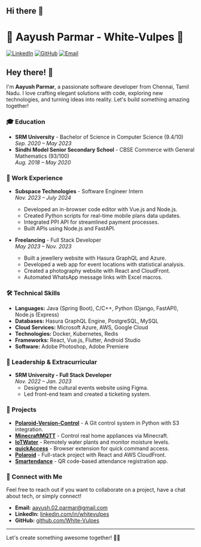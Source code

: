 ## Hi there 👋

# 🌟 Aayush Parmar - White-Vulpes 🌟

[![LinkedIn](https://img.shields.io/badge/LinkedIn-blue?logo=linkedin&logoColor=white)](https://linkedin.com/in/whitevulpes/)
[![GitHub](https://img.shields.io/badge/GitHub-black?logo=github&logoColor=white)](https://github.com/White-Vulpes)
[![Email](https://img.shields.io/badge/Email-red?logo=gmail&logoColor=white)](mailto:aayush.02.parmar@gmail.com)

## Hey there! 👋

I'm **Aayush Parmar**, a passionate software developer from Chennai, Tamil Nadu. I love crafting elegant solutions with code, exploring new technologies, and turning ideas into reality. Let's build something amazing together!

### 🎓 Education

- **SRM University** - Bachelor of Science in Computer Science (9.4/10)  
  *Sep. 2020 – May 2023*
- **Sindhi Model Senior Secondary School** - CBSE Commerce with General Mathematics (93/100)  
  *Aug. 2018 – May 2020*

### 💼 Work Experience

- **Subspace Technologies** - Software Engineer Intern  
  *Nov. 2023 – July 2024*
  - Developed an in-browser code editor with Vue.js and Node.js.
  - Created Python scripts for real-time mobile plans data updates.
  - Integrated PPI API for streamlined payment processes.
  - Built APIs using Node.js and FastAPI.

- **Freelancing** - Full Stack Developer  
  *May 2023 – Nov. 2023*
  - Built a jewellery website with Hasura GraphQL and Azure.
  - Developed a web app for event locations with statistical analysis.
  - Created a photography website with React and CloudFront.
  - Automated WhatsApp message links with Excel macros.

### 🛠️ Technical Skills

- **Languages:** Java (Spring Boot), C/C++, Python (Django, FastAPI), Node.js (Express)
- **Databases:** Hasura GraphQL Engine, PostgreSQL, MySQL
- **Cloud Services:** Microsoft Azure, AWS, Google Cloud
- **Technologies:** Docker, Kubernetes, Redis
- **Frameworks:** React, Vue.js, Flutter, Android Studio
- **Software:** Adobe Photoshop, Adobe Premiere

### 🌟 Leadership & Extracurricular

- **SRM University - Full Stack Developer**  
  *Nov. 2022 – Jan. 2023*
  - Designed the cultural events website using Figma.
  - Led front-end team and created a ticketing system.

### 🚀 Projects

- **[Polaroid-Version-Control](https://github.com/White-Vulpes/Polaroid-Version-Control)** - A Git control system in Python with S3 integration.
- **[MinecraftMQTT](https://github.com/White-Vulpes/MinecraftMQTT)** - Control real home appliances via Minecraft.
- **[IoTWater](https://github.com/White-Vulpes/IoTWater)** - Remotely water plants and monitor moisture levels.
- **[quickAccess](https://github.com/White-Vulpes/quickAccess)** - Browser extension for quick command access.
- **[Polaroid](https://github.com/White-Vulpes/Polaroid)** - Full-stack project with React and AWS CloudFront.
- **[Smartendance](https://github.com/White-Vulpes/Smartendance)** - QR code-based attendance registration app.

### 🔗 Connect with Me

Feel free to reach out if you want to collaborate on a project, have a chat about tech, or simply connect!

- **Email:** [aayush.02.parmar@gmail.com](mailto:aayush.02.parmar@gmail.com)
- **LinkedIn:** [linkedin.com/in/whitevulpes](https://linkedin.com/in/whitevulpes)
- **GitHub:** [github.com/White-Vulpes](https://github.com/White-Vulpes)

---

Let's create something awesome together! 🚀✨

<!--
**White-Vulpes/White-Vulpes** is a ✨ _special_ ✨ repository because its `README.md` (this file) appears on your GitHub profile.

Here are some ideas to get you started:

- 🔭 I’m currently working on ...
- 🌱 I’m currently learning ...
- 👯 I’m looking to collaborate on ...
- 🤔 I’m looking for help with ...
- 💬 Ask me about ...
- 📫 How to reach me: ...
- 😄 Pronouns: ...
- ⚡ Fun fact: ...
-->
